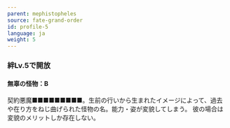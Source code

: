 ```yaml
---
parent: mephistopheles
source: fate-grand-order
id: profile-5
language: ja
weight: 5
---
```


### 絆Lv.5で開放

#### 無辜の怪物：B

契約悪魔■■■■■■■■■。生前の行いから生まれたイメージによって、過去や在り方をねじ曲げられた怪物の名。能力・姿が変貌してしまう。 彼の場合は変貌のメリットしか存在しない。
